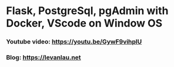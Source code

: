 # Flask, PostgreSql, pgAdmin with Docker, VScode on Window OS

### Youtube video: https://youtu.be/GywF9vihplU
### Blog: https://levanlau.net
